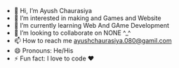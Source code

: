 - 👋 Hi, I’m Ayush Chaurasiya
- 👀 I’m interested in making and Games and Website
- 🌱 I’m currently learning Web And GAme Development
- 💞️ I’m looking to collaborate on NONE ^_^
- 📫 How to reach me ayushchaurasiya.080@gamil.com
- 😄 Pronouns: He/His
- ⚡ Fun fact: I love to code ❤️

<!---
ayush001010/ayush001010 is a ✨ special ✨ repository because its `README.md` (this file) appears on your GitHub profile.
You can click the Preview link to take a look at your changes.
--->

